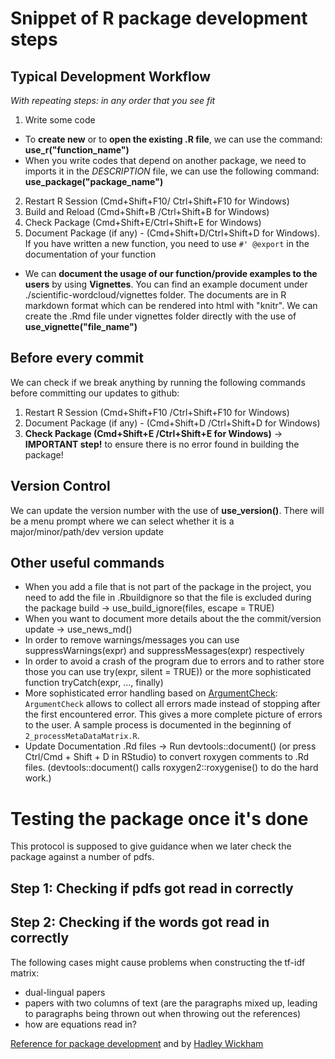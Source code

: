 # Snippet of R package development steps 

## Typical Development Workflow
*With repeating steps: in any order that you see fit*
1. Write some code 
+ To **create new** or to **open the existing .R file**, we can use the command: **use_r("function_name")**
+ When you write codes that depend on another package, we need to imports it in the *DESCRIPTION* file, we can use the following command: **use_package("package_name")** 
2. Restart R Session (Cmd+Shift+F10/ Ctrl+Shift+F10 for Windows)
3. Build and Reload (Cmd+Shift+B /Ctrl+Shift+B for Windows)
4. Check Package (Cmd+Shift+E/Ctrl+Shift+E for Windows)
5. Document Package (if any) - (Cmd+Shift+D/Ctrl+Shift+D for Windows). If you have written a new function, you need to use `#' @export` in the documentation of your function
+ We can **document the usage of our function/provide examples to the users** by using **Vignettes**. You can find an example document under ./scientific-wordcloud/vignettes folder. The documents are in R markdown format which can be rendered into html with "knitr". We can create the .Rmd file under vignettes folder directly with the use of **use_vignette("file_name")**

## Before every commit
We can check if we break anything by running the following commands before committing our updates to github:
1. Restart R Session (Cmd+Shift+F10 /Ctrl+Shift+F10 for Windows)
2. Document Package (if any) - (Cmd+Shift+D /Ctrl+Shift+D for Windows)
3. **Check Package (Cmd+Shift+E /Ctrl+Shift+E for Windows)** -> **IMPORTANT step!** to ensure there is no error found in building the package! 

## Version Control 
We can update the version number with the use of **use_version()**. There will be a menu prompt where we can select whether it is a major/minor/path/dev version update

## Other useful commands
+ When you add a file that is not part of the package in the project, you need to add the file in .Rbuildignore so that the file is excluded during the package build -> use_build_ignore(files, escape = TRUE)
+ When you want to document more details about the the commit/version update -> use_news_md()
+ In order to remove warnings/messages you can use suppressWarnings(expr) and suppressMessages(expr) respectively
+ In order to avoid a crash of the program due to errors and to rather store those you can use try(expr, silent = TRUE)) or the more sophisticated function tryCatch(expr, ..., finally)
+ More sophisticated error handling based on [ArgumentCheck](https://cran.r-project.org/web/packages/ArgumentCheck/vignettes/ArgumentChecking.html): `ArgumentCheck` allows to collect all errors made instead of stopping after the first encountered error. This gives a more complete picture of errors to the user. A sample process is documented in the beginning of `2_processMetaDataMatrix.R`.
+ Update Documentation .Rd files -> Run devtools::document() (or press Ctrl/Cmd + Shift + D in RStudio) to convert roxygen comments to .Rd files. (devtools::document() calls roxygen2::roxygenise() to do the hard work.)

# Testing the package once it's done
This protocol is supposed to give guidance when we later check the package against a number of pdfs.

## Step 1: Checking if pdfs got read in correctly

## Step 2: Checking if the words got read in correctly
The following cases might cause problems when constructing the tf-idf matrix:
* dual-lingual papers
* papers with two columns of text (are the paragraphs mixed up, leading to paragraphs being thrown out when throwing out the references)
* how are equations read in?

[Reference for package development](https://www.hvitfeldt.me/blog/usethis-workflow-for-package-development/) and by [Hadley Wickham](http://r-pkgs.had.co.nz/)
